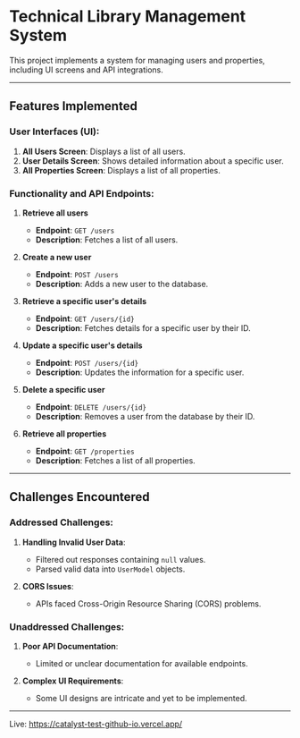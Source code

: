 # Technical Library Management System

This project implements a system for managing users and properties, including UI screens and API integrations.

---

## Features Implemented

### User Interfaces (UI):
1. **All Users Screen**: Displays a list of all users.
2. **User Details Screen**: Shows detailed information about a specific user.
3. **All Properties Screen**: Displays a list of all properties.

### Functionality and API Endpoints:
1. **Retrieve all users**
   - **Endpoint**: `GET /users`
   - **Description**: Fetches a list of all users.

2. **Create a new user**
   - **Endpoint**: `POST /users`
   - **Description**: Adds a new user to the database.

3. **Retrieve a specific user's details**
   - **Endpoint**: `GET /users/{id}`
   - **Description**: Fetches details for a specific user by their ID.

4. **Update a specific user's details**
   - **Endpoint**: `POST /users/{id}`
   - **Description**: Updates the information for a specific user.

5. **Delete a specific user**
   - **Endpoint**: `DELETE /users/{id}`
   - **Description**: Removes a user from the database by their ID.

6. **Retrieve all properties**
   - **Endpoint**: `GET /properties`
   - **Description**: Fetches a list of all properties.

---

## Challenges Encountered

### Addressed Challenges:
1. **Handling Invalid User Data**:
   - Filtered out responses containing `null` values.
   - Parsed valid data into `UserModel` objects.

2. **CORS Issues**:
   - APIs faced Cross-Origin Resource Sharing (CORS) problems.

### Unaddressed Challenges:
1. **Poor API Documentation**:
   - Limited or unclear documentation for available endpoints.

2. **Complex UI Requirements**:
   - Some UI designs are intricate and yet to be implemented.

---




Live: https://catalyst-test-github-io.vercel.app/
 
 
